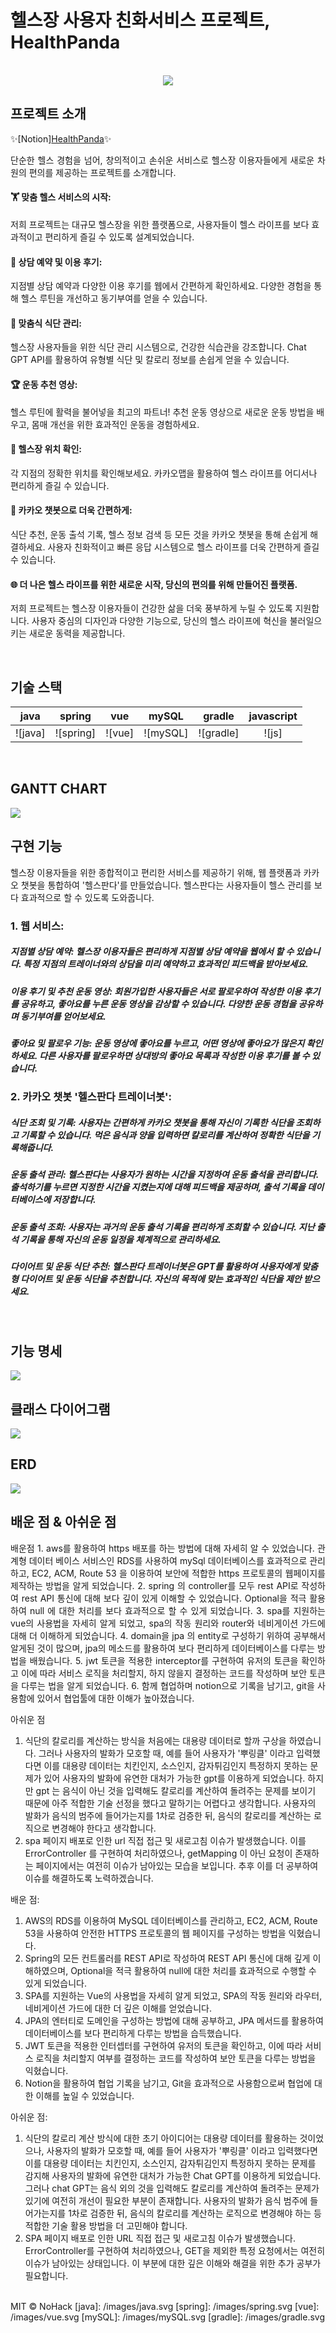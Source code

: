 # 헬스장 사용자 친화서비스 프로젝트, HealthPanda

<p align="center">
  <br>
  <img src="images/logo.jpg">
  <br>
</p>

## 프로젝트 소개
✨[Notion]<a href="https://www.notion.so/3297b6eb5e69428f8293491006258ecc">HealthPanda</a>✨

<p align="justify">
단순한 헬스 경험을 넘어, 창의적이고 손쉬운 서비스로 헬스장 이용자들에게 새로운 차원의 편의를 제공하는 프로젝트를 소개합니다.

#### 🏋️ 맞춤 헬스 서비스의 시작:

저희 프로젝트는 대규모 헬스장을 위한 플랫폼으로, 사용자들이 헬스 라이프를 보다 효과적이고 편리하게 즐길 수 있도록 설계되었습니다.

#### 💬 상담 예약 및 이용 후기:

지점별 상담 예약과 다양한 이용 후기를 웹에서 간편하게 확인하세요. 다양한 경험을 통해 헬스 루틴을 개선하고 동기부여를 얻을 수 있습니다.

#### 🍏 맞춤식 식단 관리:

헬스장 사용자들을 위한 식단 관리 시스템으로, 건강한 식습관을 강조합니다. Chat GPT API를 활용하여 유형별 식단 및 칼로리 정보를 손쉽게 얻을 수 있습니다.

#### 🏆 운동 추천 영상:

헬스 루틴에 활력을 불어넣을 최고의 파트너! 추천 운동 영상으로 새로운 운동 방법을 배우고, 몸매 개선을 위한 효과적인 운동을 경험하세요.

#### 📍 헬스장 위치 확인:

각 지점의 정확한 위치를 확인해보세요. 카카오맵을 활용하여 헬스 라이프를 어디서나 편리하게 즐길 수 있습니다.

#### 🤖 카카오 챗봇으로 더욱 간편하게:

식단 추천, 운동 출석 기록, 헬스 정보 검색 등 모든 것을 카카오 챗봇을 통해 손쉽게 해결하세요. 사용자 친화적이고 빠른 응답 시스템으로 헬스 라이프를 더욱 간편하게 즐길 수 있습니다.

#### 🌐 더 나은 헬스 라이프를 위한 새로운 시작, 당신의 편의를 위해 만들어진 플랫폼.

저희 프로젝트는 헬스장 이용자들이 건강한 삶을 더욱 풍부하게 누릴 수 있도록 지원합니다. 사용자 중심의 디자인과 다양한 기능으로, 당신의 헬스 라이프에 혁신을 불러일으키는 새로운 동력을 제공합니다.
</p>

<br>

## 기술 스택

|   java   |  spring  |   vue   |  mySQL  |  gradle  |  javascript  |   
| :------: | :------: | :-----: | :-----: | :------: | :----------: |
| ![java]  |![spring] | ![vue]  |![mySQL] |![gradle] |    ![js]     |

<br>

## GANTT CHART

<img src="images/간트차트.png">

<br>

## 구현 기능

헬스장 이용자들을 위한 종합적이고 편리한 서비스를 제공하기 위해, 웹 플랫폼과 카카오 챗봇을 통합하여 '헬스판다'를 만들었습니다. 헬스판다는 사용자들이 헬스 관리를 보다 효과적으로 할 수 있도록 도와줍니다.

### 1. 웹 서비스:

##### 지점별 상담 예약: 헬스장 이용자들은 편리하게 지점별 상담 예약을 웹에서 할 수 있습니다. 특정 지점의 트레이너와의 상담을 미리 예약하고 효과적인 피드백을 받아보세요.

##### 이용 후기 및 추천 운동 영상: 회원가입한 사용자들은 서로 팔로우하여 작성한 이용 후기를 공유하고, 좋아요를 누른 운동 영상을 감상할 수 있습니다. 다양한 운동 경험을 공유하며 동기부여를 얻어보세요.

##### 좋아요 및 팔로우 기능: 운동 영상에 좋아요를 누르고, 어떤 영상에 좋아요가 많은지 확인하세요. 다른 사용자를 팔로우하면 상대방의 좋아요 목록과 작성한 이용 후기를 볼 수 있습니다.

### 2. 카카오 챗봇 '헬스판다 트레이너봇':

##### 식단 조회 및 기록: 사용자는 간편하게 카카오 챗봇을 통해 자신이 기록한 식단을 조회하고 기록할 수 있습니다. 먹은 음식과 양을 입력하면 칼로리를 계산하여 정확한 식단을 기록해줍니다.

##### 운동 출석 관리: 헬스판다는 사용자가 원하는 시간을 지정하여 운동 출석을 관리합니다. 출석하기를 누르면 지정한 시간을 지켰는지에 대해 피드백을 제공하며, 출석 기록을 데이터베이스에 저장합니다.

##### 운동 출석 조회: 사용자는 과거의 운동 출석 기록을 편리하게 조회할 수 있습니다. 지난 출석 기록을 통해 자신의 운동 일정을 체계적으로 관리하세요.

##### 다이어트 및 운동 식단 추천: 헬스판다 트레이너봇은 GPT를 활용하여 사용자에게 맞춤형 다이어트 및 운동 식단을 추천합니다. 자신의 목적에 맞는 효과적인 식단을 제안 받으세요.

<br>


## 기능 명세

<img src="images/기능명세.png">

<br>

## 클래스 다이어그램

<img src="images/classDiagram.png">

<br>

## ERD

<img src="images/ERD.png">

<br>


## 배운 점 & 아쉬운 점

<p align="justify">
배운점
  1. aws를 활용하여 https 배포를 하는 방법에 대해 자세히 알 수 있었습니다. 
  관계형 데이터 베이스 서비스인 RDS를 사용하여 mySql 데이터베이스를 효과적으로 관리하고, EC2, ACM, Route 53 을 이용하여 보안에 적합한 https 프로토콜의 웹페이지를 제작하는 방법을 알게 되었습니다.
  2. spring 의 controller를 모두 rest API로 작성하여 rest API 통신에 대해 보다 깊이 있게 이해할 수 있었습니다. Optional을 적극 활용하여 null 에 대한 처리를 보다 효과적으로 할 수 있게 되었습니다.
  3. spa를 지원하는 vue의 사용법을 자세히 알게 되었고, spa의 작동 원리와 router와 네비게이션 가드에 대해 더 이해하게 되었습니다.
  4. domain을 jpa 의 entity로 구성하기 위하여 공부해서 알게된 것이 많으며, jpa의 메소드를 활용하여 보다 편리하게 데이터베이스를 다루는 방법을 배웠습니다.
  5. jwt 토큰을 적용한 interceptor를 구현하여 유저의 토큰을 확인하고 이에 따라 서비스 로직을 처리할지, 하지 않을지 결정하는 코드를 작성하며 보안 토큰을 다루는 법을 알게 되었습니다.
  6. 함께 협업하며 notion으로 기록을 남기고, git을 사용함에 있어서 협업툴에 대한 이해가 높아졌습니다.

  아쉬운 점
  1. 식단의 칼로리를 계산하는 방식을 처음에는 대용량 데이터로 할까 구상을 하였습니다. 그러나 사용자의 발화가 모호할 때, 예를 들어 사용자가 '뿌링클' 이라고 입력했다면 이를 대용량 데이터는 치킨인지, 소스인지, 감자튀김인지
특정하지 못하는 문제가 있어 사용자의 발화에 유연한 대처가 가능한 gpt를 이용하게 되었습니다. 하지만 gpt 는 음식이 아닌 것을 입력해도 칼로리를 계산하여 돌려주는 문제를 보이기 때문에 아주 적합한 기술 선정을 했다고
말하기는 어렵다고 생각합니다. 사용자의 발화가 음식의 범주에 들어가는지를 1차로 검증한 뒤, 음식의 칼로리를 계산하는 로직으로 변경해야 한다고 생각합니다.
2. spa 페이지 배포로 인한 url 직접 접근 및 새로고침 이슈가 발생했습니다. 이를 ErrorController 를 구현하여 처리하였으나, getMapping 이 아닌
요청이 존재하는 페이지에서는 여전히 이슈가 남아있는 모습을 보입니다. 추후 이를 더 공부하여 이슈를 해결하도록 노력하겠습니다.
</p>

배운 점:

1. AWS의 RDS를 이용하여 MySQL 데이터베이스를 관리하고, EC2, ACM, Route 53을 사용하여 안전한 HTTPS 프로토콜의 웹 페이지를 구성하는 방법을 익혔습니다.
2. Spring의 모든 컨트롤러를 REST API로 작성하여 REST API 통신에 대해 깊게 이해하였으며, Optional을 적극 활용하여 null에 대한 처리를 효과적으로 수행할 수 있게 되었습니다.
3. SPA를 지원하는 Vue의 사용법을 자세히 알게 되었고, SPA의 작동 원리와 라우터, 네비게이션 가드에 대한 더 깊은 이해를 얻었습니다.
4. JPA의 엔터티로 도메인을 구성하는 방법에 대해 공부하고, JPA 메서드를 활용하여 데이터베이스를 보다 편리하게 다루는 방법을 습득했습니다.
5. JWT 토큰을 적용한 인터셉터를 구현하여 유저의 토큰을 확인하고, 이에 따라 서비스 로직을 처리할지 여부를 결정하는 코드를 작성하여 보안 토큰을 다루는 방법을 익혔습니다.
6. Notion을 활용하여 협업 기록을 남기고, Git을 효과적으로 사용함으로써 협업에 대한 이해를 높일 수 있었습니다.

아쉬운 점:

1. 식단의 칼로리 계산 방식에 대한 초기 아이디어는 대용량 데이터를 활용하는 것이었으나, 사용자의 발화가 모호할 때, 예를 들어 사용자가 '뿌링클' 이라고 입력했다면 이를 대용량 데이터는 치킨인지, 소스인지, 감자튀김인지
특정하지 못하는 문제를 감지해 사용자의 발화에 유연한 대처가 가능한 Chat GPT를 이용하게 되었습니다.그러나 chat GPT는 음식 외의 것을 입력해도 칼로리를 계산하여 돌려주는 문제가 있기에 여전히 개선이 필요한 부분이 존재합니다. 사용자의 발화가 음식 범주에 들어가는지를 1차로 검증한 뒤, 음식의 칼로리를 계산하는 로직으로 변경해야 하는 등 적합한 기술 활용 방법을 더 고민해야 합니다.
2. SPA 페이지 배포로 인한 URL 직접 접근 및 새로고침 이슈가 발생했습니다. ErrorController를 구현하여 처리하였으나, GET을 제외한 특정 요청에서는 여전히 이슈가 남아있는 상태입니다. 이 부분에 대한 깊은 이해와 해결을 위한 추가 공부가 필요합니다.
<br>
MIT © NoHack
<!-- Stack Icon Refernces -->
[java]: /images/java.svg
[spring]: /images/spring.svg
[vue]: /images/vue.svg
[mySQL]: /images/mySQL.svg
[gradle]: /images/gradle.svg
